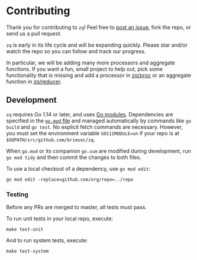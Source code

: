 # Contributing

Thank you for contributing to `zq`! Feel free to
[post an issue](https://github.com/brimsec/zq/issues),
fork the repo, or send us a pull request.

`zq` is early in its life cycle and will be expanding quickly.  Please star and/or
watch the repo so you can follow and track our progress.

In particular, we will be adding many more processors and aggregate functions.
If you want a fun, small project to help out, pick some functionality that is missing and
add a processor in [zq/proc](proc) or an aggregate function in [zq/reducer](reducer).


## Development

`zq` requires Go 1.14 or later, and uses [Go modules](https://github.com/golang/go/wiki/Modules).
Dependencies are specified in the [`go.mod` file](/go.mod) and managed
automatically by commands like `go build` and `go test`.  No explicit
fetch commands are necessary.  However, you must set the environment
variable `GO111MODULE=on` if your repo is at
`$GOPATH/src/github.com/brimsec/zq`.

When `go.mod` or its companion `go.sum` are modified during development, run
`go mod tidy` and then commit the changes to both files.

To use a local checkout of a dependency, use `go mod edit`:
```
go mod edit -replace=github.com/org/repo=../repo
```

### Testing

Before any PRs are merged to master, all tests must pass.

To run unit tests in your local repo, execute:
```
make test-unit
```

And to run system tests, execute:
```
make test-system
```

